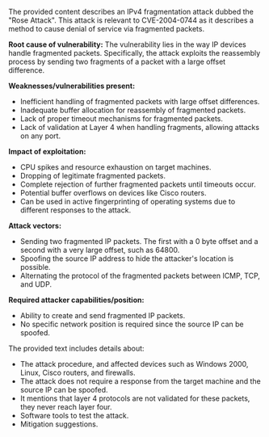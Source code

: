 The provided content describes an IPv4 fragmentation attack dubbed the "Rose Attack". This attack is relevant to CVE-2004-0744 as it describes a method to cause denial of service via fragmented packets.

**Root cause of vulnerability:**
The vulnerability lies in the way IP devices handle fragmented packets. Specifically, the attack exploits the reassembly process by sending two fragments of a packet with a large offset difference.

**Weaknesses/vulnerabilities present:**
- Inefficient handling of fragmented packets with large offset differences.
- Inadequate buffer allocation for reassembly of fragmented packets.
- Lack of proper timeout mechanisms for fragmented packets.
- Lack of validation at Layer 4 when handling fragments, allowing attacks on any port.

**Impact of exploitation:**
- CPU spikes and resource exhaustion on target machines.
- Dropping of legitimate fragmented packets.
- Complete rejection of further fragmented packets until timeouts occur.
- Potential buffer overflows on devices like Cisco routers.
- Can be used in active fingerprinting of operating systems due to different responses to the attack.

**Attack vectors:**
- Sending two fragmented IP packets. The first with a 0 byte offset and a second with a very large offset, such as 64800.
- Spoofing the source IP address to hide the attacker's location is possible.
- Alternating the protocol of the fragmented packets between ICMP, TCP, and UDP.

**Required attacker capabilities/position:**
- Ability to create and send fragmented IP packets.
- No specific network position is required since the source IP can be spoofed.

The provided text includes details about:
- The attack procedure, and affected devices such as Windows 2000, Linux, Cisco routers, and firewalls.
- The attack does not require a response from the target machine and the source IP can be spoofed.
- It mentions that layer 4 protocols are not validated for these packets, they never reach layer four.
- Software tools to test the attack.
- Mitigation suggestions.